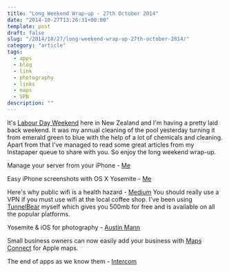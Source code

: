 ```yaml
---
title: "Long Weekend Wrap-up - 27th October 2014"
date: "2014-10-27T13:26:31+00:00"
template: post
draft: false
slug: "/2014/10/27/long-weekend-wrap-up-27th-october-2014/"
category: "article"
tags:
  - apps
  - blog
  - link
  - photography
  - links
  - maps
  - VPN
description: ""
---
```


It's <a href="https://en.m.wikipedia.org/wiki/Labour_Day">Labour Day Weekend</a> here in New Zealand and I'm having a pretty laid back weekend. It was my annual cleaning of the pool yesterday turning it from emerald green to blue with the help of a lot of chemicals and cleaning. Apart from that I've managed to read some great articles from my Instapaper queue to share with you. So enjoy the long weekend wrap-up.

Manage your server from your iPhone - <a href="http://www.andrewford.co.nz/manage-your-server-from-your-iphone/">Me</a>

Easy iPhone screenshots with OS X Yosemite - <a href="http://www.andrewford.co.nz/easy-iphone-screenshot-with-os-x-yosemite/">Me</a>

Here's why public wifi is a health hazard - <a href="https://medium.com/matter/heres-why-public-wifi-is-a-public-health-hazard-dd5b8dcb55e6">Medium</a>
You should really use a VPN if you must use wifi at the local coffee shop. I've been using <a href="https://www.tunnelbear.com/">TunnelBear</a> myself which gives you 500mb for free and is available on all the popular platforms.

Yosemite &amp; iOS for photography - <a href="http://austinmann.com/trek/yosemite-ios-81-for-the-photographer">Austin Mann</a>

Small business owners can now easily add your business with <a href="https://mapsconnect.apple.com">Maps Connect</a> for Apple maps.

The end of apps as we know them - <a href="http://blog.intercom.io/the-end-of-apps-as-we-know-them/">Intercom</a><br /><br />
